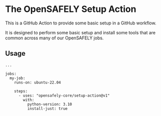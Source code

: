 # The OpenSAFELY Setup Action 

This is a GitHub Action to provide some basic setup in a GitHub workflow.

It is designed to perform some basic setup and install some tools that are common across many of our OpenSAFELY jobs.

## Usage


```
...

jobs:
  my-job:
    runs-on: ubuntu-22.04

    steps:
      - uses: "opensafely-core/setup-action@v1"
        with:
          python-version: 3.10
          install-just: true
```
